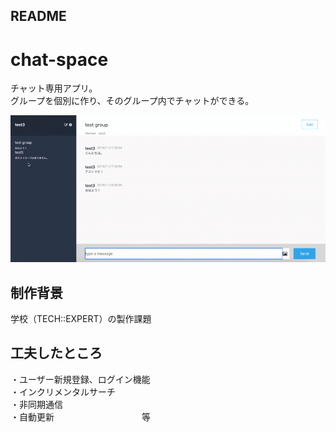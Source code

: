 ## README

# chat-space
チャット専用アプリ。<br>
グループを個別に作り、そのグループ内でチャットができる。
 
![chatspace](chatspace.gif)

## 制作背景
学校（TECH::EXPERT）の製作課題

## 工夫したところ
・ユーザー新規登録、ログイン機能<br>
・インクリメンタルサーチ<br>
・非同期通信<br>
・自動更新　　　　　　　　　　等
